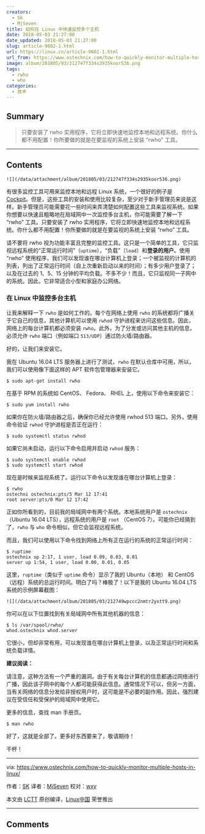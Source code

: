```yaml
---
creators:
  - Sk
  - MjSeven
title: 如何在 Linux 中快速监控多个主机
date: 2018-05-03 21:27:00
date_updated: 2018-05-03 21:27:00
slug: article-9602-1.html
url: https://linux.cn/article-9602-1.html
url_from: https://www.ostechnix.com/how-to-quickly-monitor-multiple-hosts-in-linux/
image: album/201805/03/212747f334s2935koor536.png
tags:
  - rwho
  - who
categories:
  - 技术
---
```


## Summary

> 只要安装了 rwho 实用程序，它将立即快速地监控本地和远程系统。你什么都不用配置！你所要做的就是在要监视的系统上安装 “rwho” 工具。

***

<!-- more -->

## Contents

`![](/data/attachment/album/201805/03/212747f334s2935koor536.png)`

有很多监控工具可用来监控本地和远程 Linux 系统，一个很好的例子是 [Cockpit](https://www.ostechnix.com/cockpit-monitor-administer-linux-servers-via-web-browser/)。但是，这些工具的安装和使用比较复杂，至少对于新手管理员来说是这样。新手管理员可能需要花一些时间来弄清楚如何配置这些工具来监视系统。如果你想要以快速且粗略地在局域网中一次监控多台主机，你可能需要了解一下 “rwho” 工具。只要安装了 rwho 实用程序，它将立即快速地监控本地和远程系统。你什么都不用配置！你所要做的就是在要监视的系统上安装 “rwho” 工具。

请不要将 rwho 视为功能丰富且完整的监控工具。这只是一个简单的工具，它只监视远程系统的“正常运行时间”（`uptime`），“负载”（`load`）和**登录的用户**。使用 “rwho” 使用程序，我们可以发现谁在哪台计算机上登录；一个被监视的计算机的列表，列出了正常运行时间（自上次重新启动以来的时间）；有多少用户登录了；以及在过去的 1、5、15 分钟的平均负载。不多不少！而且，它只监视同一子网中的系统。因此，它非常适合小型和家庭办公网络。

### 在 Linux 中监控多台主机

让我来解释一下 `rwho` 是如何工作的。每个在网络上使用 `rwho` 的系统都将广播关于它自己的信息，其他计算机可以使用 `rwhod` 守护进程来访问这些信息。因此，网络上的每台计算机都必须安装 `rwho`。此外，为了分发或访问其他主机的信息，必须允许 `rwho` 端口（例如端口 `513/UDP`）通过防火墙/路由器。

好的，让我们来安装它。

我在 Ubuntu 16.04 LTS 服务器上进行了测试，`rwho` 在默认仓库中可用，所以，我们可以使用像下面这样的 APT 软件包管理器来安装它。

```shell
$ sudo apt-get install rwho
```

在基于 RPM 的系统如 CentOS、 Fedora、 RHEL 上，使用以下命令来安装它：

```shell
$ sudo yum install rwho
```

如果你在防火墙/路由器之后，确保你已经允许使用 rwhod 513 端口。另外，使用命令验证 `rwhod` 守护进程是否正在运行：

```shell
$ sudo systemctl status rwhod
```

如果它尚未启动，运行以下命令启用并启动 `rwhod` 服务：

```shell
$ sudo systemctl enable rwhod
$ sudo systemctl start rwhod
```

现在是时候来监视系统了。运行以下命令以发现谁在哪台计算机上登录：

```shell
$ rwho
ostechni ostechnix:pts/5 Mar 12 17:41
root server:pts/0 Mar 12 17:42
```

正如你所看到的，目前我的局域网中有两个系统。本地系统用户是 `ostechnix` （Ubuntu 16.04 LTS），远程系统的用户是 `root` （CentOS 7）。可能你已经猜到了，`rwho` 与 `who` 命令相似，但它会监视远程系统。

而且，我们可以使用以下命令找到网络上所有正在运行的系统的正常运行时间：

```shell
$ ruptime
ostechnix up 2:17, 1 user, load 0.09, 0.03, 0.01
server up 1:54, 1 user, load 0.00, 0.01, 0.05
```

这里，`ruptime`（类似于 `uptime` 命令）显示了我的 Ubuntu（本地） 和 CentOS（远程）系统的总运行时间。明白了吗？棒极了！以下是我的 Ubuntu 16.04 LTS 系统的示例屏幕截图：

`![](/data/attachment/album/201805/03/212749wpccc2nmtr2yxtt9.png)`

你可以在以下位置找到有关局域网中所有其他机器的信息：

```shell
$ ls /var/spool/rwho/
whod.ostechnix whod.server
```

它很小，但却非常有用，可以发现谁在哪台计算机上登录，以及正常运行时间和系统负载详情。

**建议阅读：**

请注意，这种方法有一个严重的漏洞。由于有关每台计算机的信息都通过网络进行广播，因此该子网中的每个人都可能获得此信息。通常情况下可以，但另一方面，当有关网络的信息分发给非授权用户时，这可能是不必要的副作用。因此，强烈建议在受信任和受保护的局域网中使用它。

更多的信息，查找 man 手册页。

```shell
$ man rwho
```

好了，这就是全部了。更多好东西要来了，敬请期待！

干杯！

---

via: <https://www.ostechnix.com/how-to-quickly-monitor-multiple-hosts-in-linux/>

作者：[SK](https://www.ostechnix.com/author/sk/) 译者：[MjSeven](https://github.com/MjSeven) 校对：[wxy](https://github.com/wxy)

本文由 [LCTT](https://github.com/LCTT/TranslateProject) 原创编译，[Linux中国](https://linux.cn/) 荣誉推出

***

## Comments
